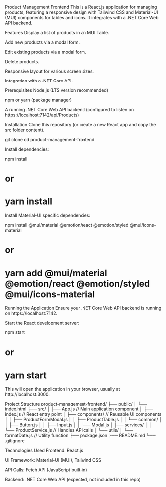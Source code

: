 Product Management Frontend
This is a React.js application for managing products, featuring a responsive design with Tailwind CSS and Material-UI (MUI) components for tables and icons. It integrates with a .NET Core Web API backend.

Features
Display a list of products in an MUI Table.

Add new products via a modal form.

Edit existing products via a modal form.

Delete products.

Responsive layout for various screen sizes.

Integration with a .NET Core API.

Prerequisites
Node.js (LTS version recommended)

npm or yarn (package manager)

A running .NET Core Web API backend (configured to listen on https://localhost:7142/api/Products)

Installation
Clone this repository (or create a new React app and copy the src folder content).

git clone <repository-url>
cd product-management-frontend

Install dependencies:

npm install
# or
# yarn install

Install Material-UI specific dependencies:

npm install @mui/material @emotion/react @emotion/styled @mui/icons-material
# or
# yarn add @mui/material @emotion/react @emotion/styled @mui/icons-material

Running the Application
Ensure your .NET Core Web API backend is running on https://localhost:7142.

Start the React development server:

npm start
# or
# yarn start

This will open the application in your browser, usually at http://localhost:3000.

Project Structure
product-management-frontend/
├── public/
│   └── index.html
├── src/
│   ├── App.js             // Main application component
│   ├── index.js           // React entry point
│   ├── components/        // Reusable UI components
│   │   ├── ProductFormModal.js
│   │   ├── ProductTable.js
│   │   └── common/
│   │       ├── Button.js
│   │       ├── Input.js
│   │       └── Modal.js
│   ├── services/
│   │   └── ProductService.js // Handles API calls
│   └── utils/
│       └── formatDate.js    // Utility function
├── package.json
├── README.md
└── .gitignore

Technologies Used
Frontend: React.js

UI Framework: Material-UI (MUI), Tailwind CSS

API Calls: Fetch API (JavaScript built-in)

Backend: .NET Core Web API (expected, not included in this repo)

